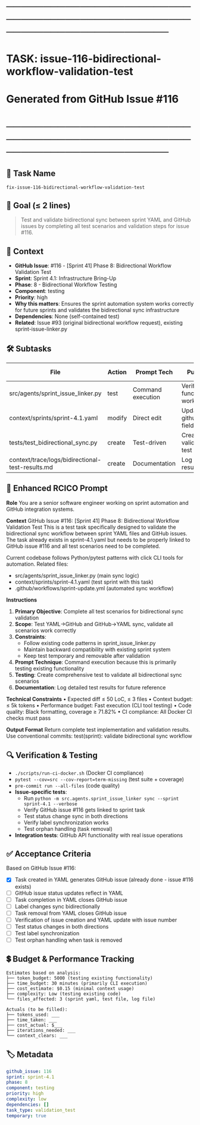 # ────────────────────────────────────────────────────────────────────────
# TASK: issue-116-bidirectional-workflow-validation-test
# Generated from GitHub Issue #116
# ────────────────────────────────────────────────────────────────────────

## 📌 Task Name
`fix-issue-116-bidirectional-workflow-validation-test`

## 🎯 Goal (≤ 2 lines)
> Test and validate bidirectional sync between sprint YAML and GitHub issues by completing all test scenarios and validation steps for issue #116.

## 🧠 Context
- **GitHub Issue**: #116 - [Sprint 41] Phase 8: Bidirectional Workflow Validation Test
- **Sprint**: Sprint 4.1: Infrastructure Bring-Up
- **Phase**: 8 - Bidirectional Workflow Testing
- **Component**: testing
- **Priority**: high
- **Why this matters**: Ensures the sprint automation system works correctly for future sprints and validates the bidirectional sync infrastructure
- **Dependencies**: None (self-contained test)
- **Related**: Issue #93 (original bidirectional workflow request), existing sprint-issue-linker.py

## 🛠️ Subtasks

| File | Action | Prompt Tech | Purpose | Context Impact |
|------|--------|-------------|---------|----------------|
| src/agents/sprint_issue_linker.py | test | Command execution | Verify sync functionality works | Low |
| context/sprints/sprint-4.1.yaml | modify | Direct edit | Update github_issue field | Low |
| tests/test_bidirectional_sync.py | create | Test-driven | Create validation test | Med |
| context/trace/logs/bidirectional-test-results.md | create | Documentation | Log test results | Low |

## 📝 Enhanced RCICO Prompt
**Role**
You are a senior software engineer working on sprint automation and GitHub integration systems.

**Context**
GitHub Issue #116: [Sprint 41] Phase 8: Bidirectional Workflow Validation Test
This is a test task specifically designed to validate the bidirectional sync workflow between sprint YAML files and GitHub issues. The task already exists in sprint-4.1.yaml but needs to be properly linked to GitHub issue #116 and all test scenarios need to be completed.

Current codebase follows Python/pytest patterns with click CLI tools for automation.
Related files:
- src/agents/sprint_issue_linker.py (main sync logic)
- context/sprints/sprint-4.1.yaml (test sprint with this task)
- .github/workflows/sprint-update.yml (automated sync workflow)

**Instructions**
1. **Primary Objective**: Complete all test scenarios for bidirectional sync validation
2. **Scope**: Test YAML→GitHub and GitHub→YAML sync, validate all scenarios work correctly
3. **Constraints**:
   - Follow existing code patterns in sprint_issue_linker.py
   - Maintain backward compatibility with existing sprint system
   - Keep test temporary and removable after validation
4. **Prompt Technique**: Command execution because this is primarily testing existing functionality
5. **Testing**: Create comprehensive test to validate all bidirectional sync scenarios
6. **Documentation**: Log detailed test results for future reference

**Technical Constraints**
• Expected diff ≤ 50 LoC, ≤ 3 files
• Context budget: ≤ 5k tokens
• Performance budget: Fast execution (CLI tool testing)
• Code quality: Black formatting, coverage ≥ 71.82%
• CI compliance: All Docker CI checks must pass

**Output Format**
Return complete test implementation and validation results.
Use conventional commits: test(sprint): validate bidirectional sync workflow

## 🔍 Verification & Testing
- `./scripts/run-ci-docker.sh` (Docker CI compliance)
- `pytest --cov=src --cov-report=term-missing` (test suite + coverage)
- `pre-commit run --all-files` (code quality)
- **Issue-specific tests**:
  - Run `python -m src.agents.sprint_issue_linker sync --sprint sprint-4.1 --verbose`
  - Verify GitHub issue #116 gets linked to sprint task
  - Test status change sync in both directions
  - Verify label synchronization works
  - Test orphan handling (task removal)
- **Integration tests**: GitHub API functionality with real issue operations

## ✅ Acceptance Criteria
Based on GitHub Issue #116:
- [x] Task created in YAML generates GitHub issue (already done - issue #116 exists)
- [ ] GitHub issue status updates reflect in YAML
- [ ] Task completion in YAML closes GitHub issue
- [ ] Label changes sync bidirectionally
- [ ] Task removal from YAML closes GitHub issue
- [ ] Verification of issue creation and YAML update with issue number
- [ ] Test status changes in both directions
- [ ] Test label synchronization
- [ ] Test orphan handling when task is removed

## 💲 Budget & Performance Tracking
```
Estimates based on analysis:
├── token_budget: 5000 (testing existing functionality)
├── time_budget: 30 minutes (primarily CLI execution)
├── cost_estimate: $0.15 (minimal context usage)
├── complexity: Low (testing existing code)
└── files_affected: 3 (sprint yaml, test file, log file)

Actuals (to be filled):
├── tokens_used: ___
├── time_taken: ___
├── cost_actual: $___
├── iterations_needed: ___
└── context_clears: ___
```

## 🏷️ Metadata
```yaml
github_issue: 116
sprint: sprint-4.1
phase: 8
component: testing
priority: high
complexity: low
dependencies: []
task_type: validation_test
temporary: true
```
